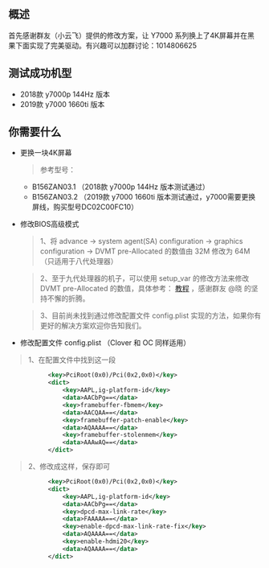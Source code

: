 ## 概述
首先感谢群友（小云飞）提供的修改方案，让 Y7000 系列换上了4K屏幕并在黑果下面实现了完美驱动。有兴趣可以加群讨论：1014806625

## 测试成功机型
* 2018款 y7000p 144Hz 版本
* 2019款 y7000 1660ti 版本

## 你需要什么
* 更换一块4K屏幕

  > 参考型号： 
  * B156ZAN03.1 （2018款 y7000p 144Hz 版本测试通过） 
  * B156ZAN03.2 （2019款 y7000 1660ti 版本测试通过，y7000需要更换屏线，购买型号DC02C00FC10） 
  
* 修改BIOS高级模式

  > 1、将 advance -> system agent(SA) configuration -> graphics configuration -> DVMT pre-Allocated 的数值由 32M 修改为  64M（只适用于八代处理器）
  
  > 2、至于九代处理器的机子，可以使用 setup_var 的修改方法来修改 DVMT pre-Allocated 的数值，具体参考： [教程](http://bbs.pcbeta.com/viewthread-1845189-1-2.html) ，感谢群友 @晓 的坚持不懈的折腾。
  
  > 3、目前尚未找到通过修改配置文件 config.plist 实现的方法，如果你有更好的解决方案欢迎你告知我们。
  
 * 修改配置文件 config.plist （Clover 和 OC 同样适用）
 
  > 1、在配置文件中找到这一段

 ```XML
			<key>PciRoot(0x0)/Pci(0x2,0x0)</key>
			<dict>
				<key>AAPL,ig-platform-id</key>
				<data>AACbPg==</data>
				<key>framebuffer-fbmem</key>
				<data>AACQAA==</data>
				<key>framebuffer-patch-enable</key>
				<data>AQAAAA==</data>
				<key>framebuffer-stolenmem</key>
				<data>AAAwAQ==</data>
			</dict>
 ```
  > 2、修改成这样，保存即可
 ```XML
			<key>PciRoot(0x0)/Pci(0x2,0x0)</key>
			<dict>
				<key>AAPL,ig-platform-id</key>
				<data>AACbPg==</data>
				<key>dpcd-max-link-rate</key>
				<data>FAAAAA==</data>
				<key>enable-dpcd-max-link-rate-fix</key>
				<data>AQAAAA==</data>
				<key>enable-hdmi20</key>
				<data>AQAAAA==</data>
			</dict>
  ```
